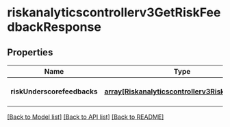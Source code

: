 # riskanalyticscontrollerv3GetRiskFeedbackResponse

## Properties
Name | Type | Description | Notes
------------ | ------------- | ------------- | -------------
**riskUnderscorefeedbacks** | [**array[Riskanalyticscontrollerv3RiskFeedback]**](Riskanalyticscontrollerv3RiskFeedback.md) |  | [optional] [default to null]

[[Back to Model list]](../README.md#documentation-for-models) [[Back to API list]](../README.md#documentation-for-api-endpoints) [[Back to README]](../README.md)


